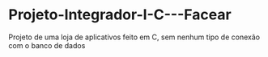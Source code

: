 # Projeto-Integrador-I-C---Facear
Projeto de uma loja de aplicativos feito em C, sem nenhum tipo de conexão com o banco de dados
